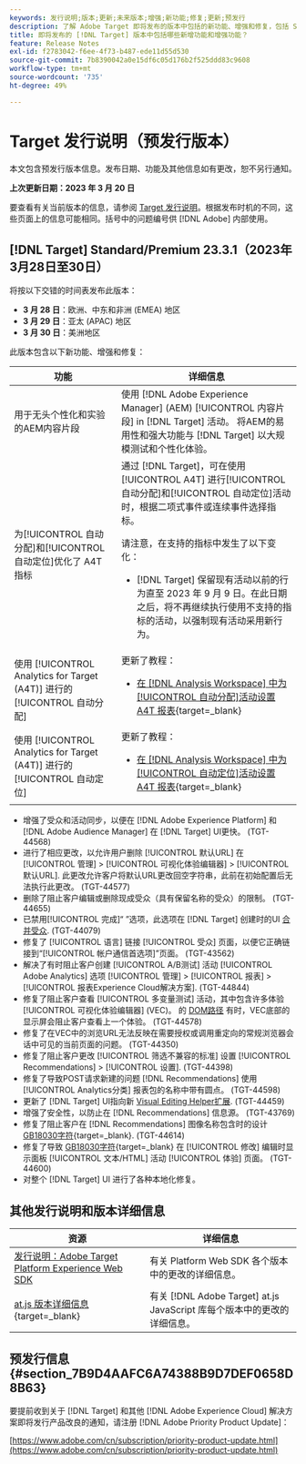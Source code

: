 ```yaml
---
keywords: 发行说明;版本;更新;未来版本;增强;新功能;修复;更新;预发行
description: 了解 Adobe Target 即将发布的版本中包括的新功能、增强和修复，包括 SDK、API 和 JavaScript 库。
title: 即将发布的 [!DNL Target] 版本中包括哪些新增功能和增强功能？
feature: Release Notes
exl-id: f2783042-f6ee-4f73-b487-ede11d55d530
source-git-commit: 7b8390042a0e15df6c05d176b2f525ddd83c9608
workflow-type: tm+mt
source-wordcount: '735'
ht-degree: 49%

---
```


# Target 发行说明（预发行版本）

本文包含预发行版本信息。发布日期、功能及其他信息如有更改，恕不另行通知。

**上次更新日期：2023 年 3 月 20 日**

要查看有关当前版本的信息，请参阅 [Target 发行说明](release-notes.md)。根据发布时机的不同，这些页面上的信息可能相同。括号中的问题编号供 [!DNL Adobe] 内部使用。

## [!DNL Target] Standard/Premium 23.3.1（2023年3月28日至30日）

将按以下交错的时间表发布此版本：

* **3 月 28 日**：欧洲、中东和非洲 (EMEA) 地区
* **3 月 29 日**：亚太 (APAC) 地区
* **3 月 30 日**：美洲地区

此版本包含以下新功能、增强和修复：

| 功能 | 详细信息 |
|--- |--- |
| 用于无头个性化和实验的AEM内容片段 | 使用 [!DNL Adobe Experience Manager] (AEM) [!UICONTROL 内容片段] in [!DNL Target] 活动。 将AEM的易用性和强大功能与 [!DNL Target] 以大规模测试和个性化体验。 |
| 为[!UICONTROL 自动分配]和[!UICONTROL 自动定位]优化了 A4T 指标 | 通过 [!DNL Target]，可在使用 [!UICONTROL A4T] 进行[!UICONTROL 自动分配]和[!UICONTROL 自动定位]活动时，根据二项式事件或连续事件选择指标。<P>请注意，在支持的指标中发生了以下变化：<ul><li>[!DNL Target] 保留现有活动以前的行为直至 2023 年 9 月 9 日。在此日期之后，将不再继续执行使用不支持的指标的活动，以强制现有活动采用新行为。</li></ul> |
| 使用 [!UICONTROL Analytics for Target (A4T)] 进行的[!UICONTROL 自动分配] | 更新了教程：<ul><li>[在  [!DNL Analysis Workspace]  中为[!UICONTROL 自动分配]活动设置 A4T 报表](https://experienceleague.adobe.com/docs/target-learn/tutorials/integrations/set-up-a4t-reports-in-analysis-workspace-for-auto-allocate-activities.html){target=_blank}</li></ul> |
| 使用 [!UICONTROL Analytics for Target (A4T)] 进行的[!UICONTROL 自动定位] | 更新了教程：<ul><li>[在  [!DNL Analysis Workspace]  中为[!UICONTROL 自动定位]活动设置 A4T 报表](https://experienceleague.adobe.com/docs/target-learn/tutorials/integrations/set-up-a4t-reports-in-analysis-workspace-for-auto-target-activities.html){target=_blank}</li></ul> |

* 增强了受众和活动同步，以便在 [!DNL Adobe Experience Platform] 和 [!DNL Adobe Audience Manager] 在 [!DNL Target] UI更快。 (TGT-44568)
* 进行了相应更改，以允许用户删除 [!UICONTROL 默认URL] 在 [!UICONTROL 管理] > [!UICONTROL 可视化体验编辑器] > [!UICONTROL 默认URL]. 此更改允许客户将默认URL更改回空字符串，此前在初始配置后无法执行此更改。 (TGT-44577)
* 删除了阻止客户编辑或删除现成受众（具有保留名称的受众）的限制。 (TGT-44655)
* 已禁用[!UICONTROL 完成]“ ”选项，此选项在 [!DNL Target] 创建时的UI [合并受众](/help/main/c-target/combining-multiple-audiences.md). (TGT-44079)
* 修复了 [!UICONTROL 语言] 链接 [!UICONTROL 受众] 页面，以便它正确链接到“[!UICONTROL 帐户通信首选项]”页面。 (TGT-43562)
* 解决了有时阻止客户创建 [!UICONTROL A/B测试] 活动 [!UICONTROL Adobe Analytics] 选项 [!UICONTROL 管理] > [!UICONTROL 报表] > [!UICONTROL 报表Experience Cloud解决方案]. (TGT-44844)
* 修复了阻止客户查看 [!UICONTROL 多变量测试] 活动，其中包含许多体验 [!UICONTROL 可视化体验编辑器] (VEC)。 的 [DOM路径](/help/main/c-experiences/c-visual-experience-composer/viztarget-options.md#dom-path) 有时，VEC底部的显示屏会阻止客户查看上一个体验。 (TGT-44578)
* 修复了在VEC中的浏览URL无法反映在需要授权或调用重定向的常规浏览器会话中可见的当前页面的问题。 (TGT-44350)
* 修复了阻止客户更改 [!UICONTROL 筛选不兼容的标准] 设置 [!UICONTROL Recommendations] > [!UICONTROL 设置]. (TGT-44398)
* 修复了导致POST请求新建的问题 [!DNL Recommendations] 使用 [!UICONTROL Analytics分类] 报表包的名称中带有圆点。 (TGT-44598)
* 更新了 [!DNL Target] UI指向新 [Visual Editing Helper扩展](/help/main/c-experiences/c-visual-experience-composer/r-troubleshoot-composer/visual-editing-helper-extension.md). (TGT-44459)
* 增强了安全性，以防止在 [!DNL Recommendations] 信息源。 (TGT-43769)
* 修复了阻止客户在 [!DNL Recommendations] 图像名称包含时的设计 [GB18030字符](https://en.wikipedia.org/wiki/GB_18030){target=_blank}. (TGT-44614)
* 修复了导致 [GB18030字符](https://en.wikipedia.org/wiki/GB_18030){target=_blank} 在 [!UICONTROL 修改] 编辑时显示面板 [!UICONTROL 文本/HTML] 活动 [!UICONTROL 体验] 页面。 (TGT-44600)
* 对整个 [!DNL Target] UI 进行了各种本地化修复。


## 其他发行说明和版本详细信息

| 资源 | 详细信息 |
|--- |--- |
| [发行说明：Adobe Target Platform Experience Web SDK](https://experienceleague.adobe.com/docs/experience-platform/edge/release-notes.html?lang=zh-Hans) | 有关 Platform Web SDK 各个版本中的更改的详细信息。 |
| [at.js 版本详细信息](https://developer.adobe.com/target/implement/client-side/atjs/target-atjs-versions/){target=_blank} | 有关 [!DNL Adobe Target] at.js JavaScript 库每个版本中的更改的详细信息。 |


## 预发行信息 {#section_7B9D4AAFC6A74388B9D7DEF0658D8B63}

要提前收到关于 [!DNL Target] 和其他 [!DNL Adobe Experience Cloud] 解决方案即将发行产品改良的通知，请注册 [!DNL Adobe Priority Product Update]：

[https://www.adobe.com/cn/subscription/priority-product-update.html](https://www.adobe.com/cn/subscription/priority-product-update.html)
